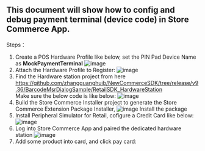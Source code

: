 ## This document will show how to config and debug payment terminal (device code) in Store Commerce App.

Steps：
1. Create a POS Hardware Profile like below, set the PIN Pad Device Name as <b>MockPaymentTerminal</b>
    ![image](https://user-images.githubusercontent.com/14832260/213173399-4a1d7b6c-8426-492c-8738-e5ca96c93662.png)
 2. Attach the Hardware Profile to Register:
    ![image](https://user-images.githubusercontent.com/14832260/213174231-77f3d07d-05e7-4544-a8a9-e081dad8ebec.png)
 3. Find the Hardware station project from here 
    https://github.com/zhangguanghuib/NewCommerceSDK/tree/release/v9.36/BarcodeMsrDialogSample/RetailSDK_HardwareStation <br/>
    Make sure the below code is like below:
    ![image](https://user-images.githubusercontent.com/14832260/213175167-9bf00c0a-8cb0-4d1b-85c3-e3325ef79ee2.png)
 4. Build the Store Commerce Installer project to generate the Store Commerce Extension Package Installer,
    ![image](https://user-images.githubusercontent.com/14832260/213175669-de7e3cd6-3812-45ee-bffa-fb30bab68a47.png) 
    Install the package
  5. Install Peripheral Simulator for Retail, cofigure a Credit Card like below:
     ![image](https://user-images.githubusercontent.com/14832260/213176446-c3f99e40-dd08-480f-9a1a-37cc41242597.png)
  6. Log into Store Commerce App and paired the dedicated hardware station
     ![image](https://user-images.githubusercontent.com/14832260/213176847-29d8e7ed-2f68-4a2b-affd-8042409f71c2.png)
  7.  Add some product into card, and click pay card:




 

  


    



